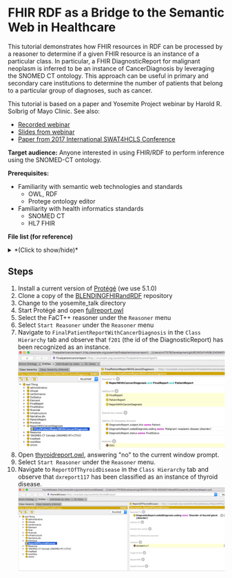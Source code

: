 # FHIR RDF as a Bridge to the Semantic Web in Healthcare

This tutorial demonstrates how FHIR resources in RDF can be processed
by a reasoner to determine if a given FHIR resource is an instance of a
particular class.  In particular, a FHIR DiagnosticReport for malignant
neoplasm is inferred to be an instance of CancerDiagnosis by leveraging
the SNOMED CT ontology.  This approach can be useful in primary and
secondary care institutions to determine the number of patients
that belong to a particular group of diagnoses, such as cancer.

This tutorial is based on a paper and Yosemite Project webinar by Harold R. Solbrig of Mayo Clinic.  See also:
* [Recorded webinar](http://yosemiteproject.org/fhir-rdf-as-a-bridge-to-the-semantic-web-in-healthcare/)
* [Slides from webinar](slides.pdf)
* [Paper from 2017 International SWAT4HCLS Conference](http://www.swat4ls.org/wp-content/uploads/2017/11/SWAT4LS-2017_paper_28.pdf)

**Target audience:** Anyone interested in using FHIR/RDF to perform inference using the SNOMED-CT ontology.

**Prerequisites:** <br>
* Familiarity with semantic web technologies and standards
  * OWL, RDF
  * Protege ontology editor
* Familiarity with health informatics standards
  * SNOMED CT
  * HL7 FHIR
  
**File list (for reference)**<br>
<details>
  <summary>
*(Click to show/hide)*
  </summary>
These files will be downloaded automatically when you clone the 
[BLENDINGFHIRandRDF](https://github.com/BD2KOnFHIR/BLENDINGFHIRandRDF) repository in step 2 below,
so you do not need to download them individually.  They are listed

#### Class definitions

* [cancerreport.owl](cancerreport.owl) -- class definition for `DiagnosticReport` having a diagnosis of [346325008: Malignant neoplastic disease](http://snomed.info/id/346325008)
* [patientreport.owl](patientreport.owl) -- class definition for `DiagnosticReport` whose subject is a reference to a fhir:Patient
* [finalreport.owl](finalreport.owl) -- class definition for `DiagnsosticReport` whose status meets a local definition of "finalized"
* [finalreport_data.owl](finalreport_data.owl) -- class definition for `DiagnosticReport` whose stats **text** matches what we think counts as "finalized"
* [fullreport.owl](fullreport.owl) -- class definition for a finalized `DiagnosticReport` on a patient with a cancer diagnosis
* [thyroidreport.owl](thyroidreport.owl) -- class definition for `DiagnosticReport` having a diagnosis of [14304000: Disorder of thyroid gland (disorder)](http://snomed.info/id/14304000)

#### Instance data

* [diagnosticreport-example-f201-brainct.ttl](diagnosticreport-example-f201-brainct.ttl)
* [diagnosticreport-example-thyroidtumor.ttl](diagnosticreport-example-thyroidtumor.ttl)
* [imagingstudy-example-xr.ttl](imagingstudy-example-xr.ttl)
* [imagingstudy-example-xr-mod.ttl](imagingstudy-example-xr_mod.ttl) -- Imaging study w/ sample laterailty transformation

##### Ontologies / vocabularies

* [codesystem-diagnostic-report-status.owl](codesystem-diagnostic-report-status.owl) -- proposed OWL representation of the `DiagnosticReport.status` code system
* [fhir.ttl](fhir.ttl) -- FHIR Metadata vocabulary with offending `xsd:date`, `xsd:time`, `xsd:base64Binary` and `fhir:xhtml` data types changed to `xsd:dateTime` and `xsd:string`
* [w5.ttl](w5.ttl) -- local copy of the FHIR 5 W's ontology
* [snomed_cancer_subset.ttl](snomed_cancer_subset.ttl) -- an OWL representation of the transitive closure and neighborhood of concepts:
  * [18834000: Malignant tumor if craniopharyngeal duct (disorder)](http://snomed.info/id/188340000)
  * [394914008: Radiology - speciality (qualifier value)](http://snomed.info/id/394914008)
  * [429858000: Computed tomography of head and neck (procedure)](http://snomed.info/id/429858000)
     see [SNOMED_CT directory](SNOMED_CT) for description of how this was generated
* [snomed_thyroid_subset.ttl](snomed_thyroid_subset.ttl) -- An OWL representation of the transitive closure of:
    * [394914008:  Radiology - specialty (qualifier value)](http://snomed.info/id/394914008)
    * [429858000:  Computed tomography of head and neck (procedure)](http://snomed.info/id/429858000)
    * [363346000:  Malignant neoplastic disease (disorder)](http://snomed.info/id/363346000)
    * [363698007:  Finding site (attribute)](http://snomed.info/id/363698007)
    * [170784008:  Entire left lobe of thyroid gland (body structure)](http://snomed.info/id/170784008)
    * [14304000:  Disorder of thyroid gland (disorder)](http://snomed.info/id/14304000)
    
    see [SNOMED_CT directory](SNOMED_CT) for description of how this was generated
	
	
#### Misc.

* [catalog-v001.xml](catalog-v001.xml) -- XML catalog used by Protégé.  This causes all references to be resolved locally
* [catalog-v001.backup.xml](catalog-v001.backup.xml) -- Backup copy of XML catalog as Protégé tends to scribble on these things if you so much
as look at it crosseyed
</details>


## Steps
  
1. Install a current version of [Protégé](https://protege.stanford.edu) (we use 5.1.0)
2. Clone a copy of the [BLENDINGFHIRandRDF](https://github.com/BD2KOnFHIR/BLENDINGFHIRandRDF) repository
3. Change to the yosemite_talk directory
3. Start Protégé and open [fullreport.owl](fullreport.owl)
4. Select the FaCT++ reasoner under the `Reasoner` menu
5. Select `Start Reasoner` under the `Reasoner` menu
6. Navigate to `FinalPatientReportWithCancerDiagnosis` in the `Class Hierarchy` tab and observe that `f201` (the id of the DiagnosticReport) has been recognized as an instance.
![Class Hierarchy Tab](images/img1.png)
7. Open [thyroidreport.owl](thyroidreport.owl), answering "no" to the current window prompt.
8. Select `Start Reasoner` under the `Reasoner` menu.
9. Navigate to `ReportOfThyroidDisease` in the `Class Hierarchy` tab and observe that `dxreport117` has been classified
as an instance of thyroid disease.
![Class Hierarchy Tab](images/img2.png)

